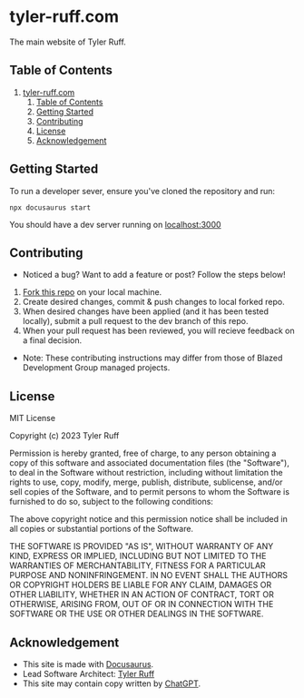 # tyler-ruff.com
The main website of Tyler Ruff.

## Table of Contents
1. [tyler-ruff.com](#tyler-ruffcom)
   1. [Table of Contents](#table-of-contents)
   2. [Getting Started](#getting-started)
   3. [Contributing](#contributing)
   4. [License](#license)
   5. [Acknowledgement](#acknowledgement)

## Getting Started
To run a developer sever, ensure you've cloned the repository and run:
```shell
npx docusaurus start
```
You should have a dev server running on [localhost:3000](http://localhost:3000/)

## Contributing
* Noticed a bug? Want to add a feature or post? Follow the steps below!

1. [Fork this repo](https://docs.github.com/en/get-started/quickstart/fork-a-repo) on your local machine.
2. Create desired changes, commit & push changes to local forked repo.
3. When desired changes have been applied (and it has been tested locally), submit a pull request to the dev branch of this repo.
4. When your pull request has been reviewed, you will recieve feedback on a final decision.

* Note: These contributing instructions may differ from those of Blazed Development Group managed projects.


## License

MIT License

Copyright (c) 2023 Tyler Ruff

Permission is hereby granted, free of charge, to any person obtaining a copy
of this software and associated documentation files (the "Software"), to deal
in the Software without restriction, including without limitation the rights
to use, copy, modify, merge, publish, distribute, sublicense, and/or sell
copies of the Software, and to permit persons to whom the Software is
furnished to do so, subject to the following conditions:

The above copyright notice and this permission notice shall be included in all
copies or substantial portions of the Software.

THE SOFTWARE IS PROVIDED "AS IS", WITHOUT WARRANTY OF ANY KIND, EXPRESS OR
IMPLIED, INCLUDING BUT NOT LIMITED TO THE WARRANTIES OF MERCHANTABILITY,
FITNESS FOR A PARTICULAR PURPOSE AND NONINFRINGEMENT. IN NO EVENT SHALL THE
AUTHORS OR COPYRIGHT HOLDERS BE LIABLE FOR ANY CLAIM, DAMAGES OR OTHER
LIABILITY, WHETHER IN AN ACTION OF CONTRACT, TORT OR OTHERWISE, ARISING FROM,
OUT OF OR IN CONNECTION WITH THE SOFTWARE OR THE USE OR OTHER DEALINGS IN THE
SOFTWARE.

## Acknowledgement
* This site is made with [Docusaurus](https://docusaurus.io/).
* Lead Software Architect: [Tyler Ruff](https://tyler-ruff.com/)
* This site may contain copy written by [ChatGPT](https://openai.com/blog/chatgpt).
